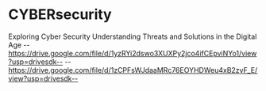# CYBERsecurity
Exploring Cyber Security Understanding Threats and Solutions in the Digital Age
--https://drive.google.com/file/d/1yzRYi2dswo3XUXPy2jco4ifCEpviNYo1/view?usp=drivesdk--
--https://drive.google.com/file/d/1zCPFsWJdaaMRc76EOYHDWeu4xB2zyF_E/view?usp=drivesdk--
